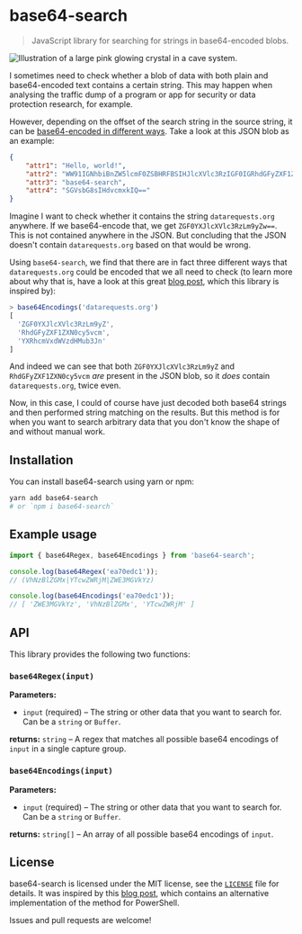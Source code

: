 # base64-search

> JavaScript library for searching for strings in base64-encoded blobs.

![Illustration of a large pink glowing crystal in a cave system.](https://static.bn.al/img/base64-search-hero.jpg)

I sometimes need to check whether a blob of data with both plain and base64-encoded text contains a certain string. This may happen when analysing the traffic dump of a program or app for security or data protection research, for example.

However, depending on the offset of the search string in the source string, it can be [base64-encoded in different ways](https://www.leeholmes.com/searching-for-content-in-base-64-strings/). Take a look at this JSON blob as an example:

```json
{
    "attr1": "Hello, world!",
    "attr2": "WW91IGNhbiBnZW5lcmF0ZSBHRFBSIHJlcXVlc3RzIGF0IGRhdGFyZXF1ZXN0cy5vcmchIENoZWNrIGl0IG91dDogaHR0cHM6Ly93d3cuZGF0YXJlcXVlc3RzLm9yZy9nZW5lcmF0b3I=",
    "attr3": "base64-search",
    "attr4": "SGVsbG8sIHdvcmxkIQ=="
}
```

Imagine I want to check whether it contains the string `datarequests.org` anywhere. If we base64-encode that, we get `ZGF0YXJlcXVlc3RzLm9yZw==`. This is not contained anywhere in the JSON. But concluding that the JSON doesn't contain `datarequests.org` based on that would be wrong.

Using `base64-search`, we find that there are in fact three different ways that `datarequests.org` could be encoded that we all need to check (to learn more about why that is, have a look at this great [blog post](https://www.leeholmes.com/searching-for-content-in-base-64-strings/), which this library is inspired by):

```js
> base64Encodings('datarequests.org')
[
  'ZGF0YXJlcXVlc3RzLm9yZ',
  'RhdGFyZXF1ZXN0cy5vcm',
  'YXRhcmVxdWVzdHMub3Jn'
]
```

And indeed we can see that both `ZGF0YXJlcXVlc3RzLm9yZ` and `RhdGFyZXF1ZXN0cy5vcm` _are_ present in the JSON blob, so it _does_ contain `datarequests.org`, twice even.

Now, in this case, I could of course have just decoded both base64 strings and then performed string matching on the results. But this method is for when you want to search arbitrary data that you don't know the shape of and without manual work.

## Installation

You can install base64-search using yarn or npm:

```sh
yarn add base64-search
# or `npm i base64-search`
```

## Example usage

```js
import { base64Regex, base64Encodings } from 'base64-search';

console.log(base64Regex('ea70edc1'));
// (VhNzBlZGMx|YTcwZWRjM|ZWE3MGVkYz)

console.log(base64Encodings('ea70edc1'));
// [ 'ZWE3MGVkYz', 'VhNzBlZGMx', 'YTcwZWRjM' ]
```

## API

This library provides the following two functions:

### `base64Regex(input)`

**Parameters:**

- `input` (required) – The string or other data that you want to search for. Can be a `string` or `Buffer`.

**returns:** `string` – A regex that matches all possible base64 encodings of `input` in a single capture group.

### `base64Encodings(input)`

**Parameters:**

- `input` (required) – The string or other data that you want to search for. Can be a `string` or `Buffer`.

**returns:** `string[]` – An array of all possible base64 encodings of `input`.

## License

base64-search is licensed under the MIT license, see the [`LICENSE`](/LICENSE) file for details. It was inspired by this [blog post](https://www.leeholmes.com/searching-for-content-in-base-64-strings/), which contains an alternative implementation of the method for PowerShell.

Issues and pull requests are welcome!
